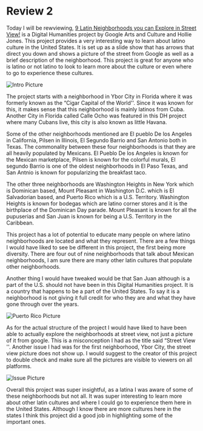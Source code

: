 # Review 2 #

Today I will be rewviewing, [9 Latin Neighborhoods you can Explore in Street View!](https://artsandculture.google.com/story/rwLSW7I0DlcAJA) is a Digital Humanities project by Google Arts and Culture and Hollie Jones. This project provides a very interesting way to learn about latino culture in the United States. It is set up as a slide show that has arrows that direct you down and shows a picture of the street from Google as well as a brief description of the neighborhood. This project is great for anyone who is latino or not latino to look to learn more about the culture or even where to go to experience these cultures. 

![Intro Picture](https://AylaNColon.github.io/Ayla-Colon-CNU/images/titlepagedhreview2.png)

The project starts with a neighborhood in Ybor City in Florida where it was formerly known as the “Cigar Capital of the World''. Since it was known for this, it makes sense that this neighborhood is mainly latinos from Cuba. Another City in Florida called Calle Ocho was featured in this DH project where many Cubans live, this city is also known as little Havana.

Some of the other neighborhoods mentioned are El pueblo De los Angeles in California, Pilsen in Illinois, El Segundo Barrio and San Antonio both in Texas. The commonality between these four neighborhoods is that they are all heavily populated by Mexicans. El Pueblo De los Angeles is known for the Mexican marketplace, Pilsen is known for the colorful murals, El segundo Barrio is one of the oldest neighborhoods in El Paso Texas, and San Antnio is known for popularizing the breakfast taco. 

The other three neighborhoods are Washington Heights in New York which is Dominican based, Mount Pleasant in Washington D.C. which is El Salvadorian based, and Puerto Rico which is a U.S. Territory. Washington Heights is known for bodegas which are latino corner stores and it is the birthplace of the Dominican Day parade. Mount Pleasant is known for all the pupuserias and San Juan is known for being a U.S. Territory in the Caribbean. 

This project has a lot of potential to educate many people on where latino neighborhoods are located and what they represent. There are a few things I would have liked to see be different in this project, the first being more diversity. There are four out of nine neighborhoods that talk about Mexican neighborhoods, I am sure there are many other latin cultures that populate other neighborhoods. 

Another thing I would have tweaked would be that San Juan although is a part of the U.S. should not have been in this Digital Humanities project. It is a country that happens to be a part of the United States. To say it is a neighborhood is not giving it full credit for who they are and what they have gone through over the years. 

![Puerto Rico Picture](https://AylaNColon.github.io/Ayla-Colon-CNU/images/PRDHReview.png)

As for the actual structure of the project I would have liked to have been able to actually explore the neighborhoods at street view, not just a picture of it from google. This is a misconception I had as the title said “Street View ''. Another issue I had was for the first neighborhood, Ybor City, the street view picture does not show up. I would suggest to the creator of this project to double check and make sure all the pictures are visible to viewers on all platforms. 

![Issue Picture](https://AylaNColon.github.io/Ayla-Colon-CNU/images/Yborpageissue.png)

Overall this project was super insightful, as a latina I was aware of some of these neighborhoods but not all. It was super interesting to learn more about other latin cultures and where I could go to experience them here in the United States. Although I know there are more cultures here in the states I think this project did a good job in highlighting some of the important ones. 
